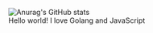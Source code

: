 ![Anurag's GitHub stats](https://github-readme-stats.vercel.app/api?username=koldin108902&show_icons=true&theme=react)
<br>
Hello world!
I love Golang and JavaScript
